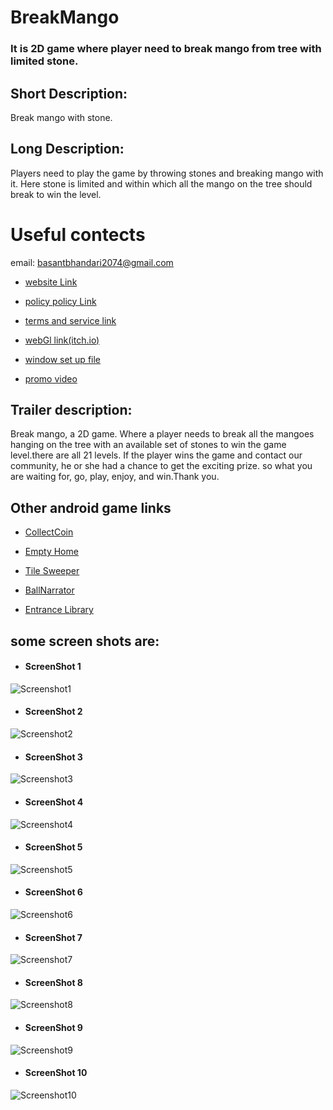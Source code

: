 # BreakMango
### It is 2D game where player need to break mango from tree with limited stone.


## Short Description:
  Break mango with stone.





## Long Description:

Players need to play the game by throwing stones and breaking mango with it. Here stone is limited and within which all the mango 
on the tree should break to win the level.






# Useful contects
email: basantbhandari2074@gmail.com

* [website Link](https://yesicbap.blogspot.com/)

* [policy policy Link](https://yesicbap.blogspot.com/p/break-mango-privacy-policy.html)

* [terms and service link](https://yesicbap.blogspot.com/p/break-mango-terms-and-service.html)

* [webGl link(itch.io)](https://basant-bhandari.itch.io/breakmango)

* [window set up file](https://basant-bhandari.itch.io/breakmango)

* [promo video](https://youtu.be/JMQ6RRhofEk)




## Trailer description:
Break mango, a 2D game. Where a player needs to break all the mangoes 
hanging on the tree with an available set of stones to win the game 
level.there are all 21 levels. If the player wins the game and contact
our community, he or she had a chance to get the exciting prize.
so what you are waiting for, go, play, enjoy, and win.Thank you.



## Other android game links

* [CollectCoin](https://play.google.com/store/apps/details?id=com.basant.yesicbap.collectcoin)

* [Empty Home](https://play.google.com/store/apps/details?id=com.basant.yesicbap.emptyhome)

* [Tile Sweeper](https://play.google.com/store/apps/details?id=com.basant.yesicbap.tilesweeper)

* [BallNarrator](https://play.google.com/store/apps/details?id=com.basant.yesicbap.ballnarrator)

* [Entrance Library](https://play.google.com/store/apps/details?id=com.basant.yesicbap.entrancelibrary)



## some screen shots are:

* #### ScreenShot 1
![Screenshot1](/ScreenShot/Capture.PNG)
* #### ScreenShot 2
![Screenshot2](/ScreenShot/Screenshot_20200621-114606.png)
* #### ScreenShot 3
![Screenshot3](/ScreenShot/Screenshot_20200621-114613.png)
* #### ScreenShot 4
![Screenshot4](/ScreenShot/Screenshot_20200621-114623.png)
* #### ScreenShot 5
![Screenshot5](/ScreenShot/Screenshot_20200621-114632.png)
* #### ScreenShot 6
![Screenshot6](/ScreenShot/Screenshot_20200621-114642.png)
* #### ScreenShot 7
![Screenshot7](/ScreenShot/Screenshot_20200621-114812.png)
* #### ScreenShot 8
![Screenshot8](/ScreenShot/Screenshot_20200621-114910.png)
* #### ScreenShot 9
![Screenshot9](/ScreenShot/Screenshot_20200621-114919.png)
* #### ScreenShot 10
![Screenshot10](/ScreenShot/Screenshot_20200621-114928.png)

